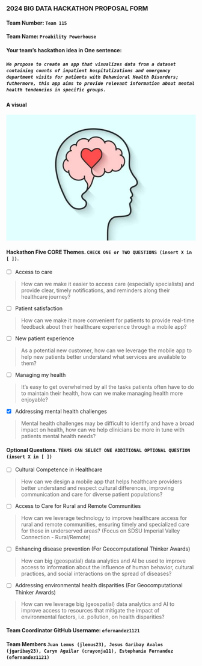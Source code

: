 ### 2024 BIG DATA HACKATHON PROPOSAL FORM

#### Team Number: `Team 115`  

#### Team Name: `Proability Powerhouse`    
  
#### Your team’s hackathon idea in One sentence:
##### `We propose to create an app that visualizes data from a dataset containing counts of inpatient hospitalizations and emergency department visits for patients with Behavioral Health Disorders; futhermore, this app aims to provide relevant information about mental health tendencies in specific groups.`


#### A visual
![Mental Health](https://github.com/BigDataForSanDiego/Team-115/blob/main/Screen%20Shot%202024-10-12%20at%203.18.19%20PM.png)

<!--
#### Theme: Enhancing Healthcare’s Digital Front Door
#### - Digital solutions to help increase access, manage health, and improve patient satisfaction along the healthcare journey -  
-->

#### Hackathon Five CORE Themes. `CHECK ONE or TWO QUESTIONS (insert X in [ ])`.
- [ ] Access to care
> How can we make it easier to access care (especially specialists) and provide clear, timely notifications, and reminders along their healthcare journey?
- [ ] Patient satisfaction
> How can we make it more convenient for patients to provide real-time feedback about their healthcare experience through a mobile app?
- [ ] New patient experience
> As a potential new customer, how can we leverage the mobile app to help new patients better understand what services are available to them?
- [ ] Managing my health
> It’s easy to get overwhelmed by all the tasks patients often have to do to maintain their health, how can we make managing health more enjoyable?
- [X] Addressing mental health challenges
> Mental health challenges may be difficult to identify and have a broad impact on health, how can we help clinicians be more in tune with patients mental health needs?

#### Optional Questions. `TEAMS CAN SELECT ONE ADDITIONAL OPTIONAL QUESTION (insert X in [ ])`
- [ ] Cultural Competence in Healthcare
> How can we design a mobile app that helps healthcare providers better understand and respect cultural differences, improving communication and care for diverse patient populations?
- [ ] Access to Care for Rural and Remote Communities
> How can we leverage technology to improve healthcare access for rural and remote communities, ensuring timely and specialized care for those in underserved areas? (Focus on SDSU Imperial Valley Connection - Rural/Remote)
- [ ] Enhancing disease prevention (For Geocomputational Thinker Awards)
> How can big (geospatial) data analytics and AI be used to improve access to information about the influence of human behavior, cultural practices, and social interactions on the spread of diseases?
- [ ] Addressing environmental health disparities (For Geocomputational Thinker Awards)
> How can we leverage big (geospatial) data analytics and AI to improve access to resources that mitigate the impact of environmental factors, i.e. pollution, on health disparities?


#### Team Coordinator GitHub Username: `efernandez1121`

#### Team Members `Juan Lemus (jlemus23), Jesus Garibay Avalos (jgaribay23), Caryn Aguilar (crayonja11), Estephanie Fernandez (efernandez1121)`

